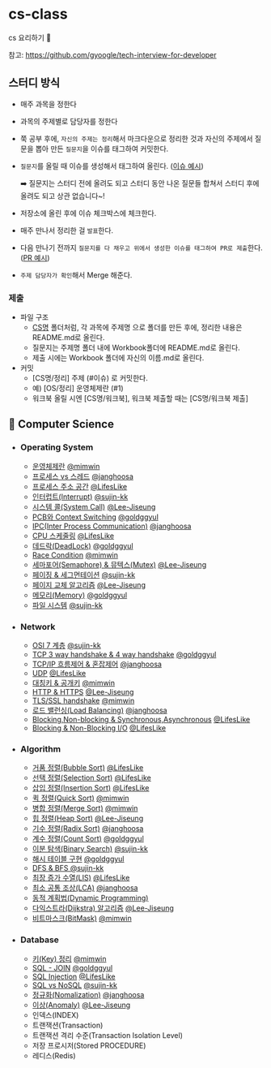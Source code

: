 # cs-class
cs 요리하기 🥣

참고: https://github.com/gyoogle/tech-interview-for-developer

## 스터디 방식
- 매주 과목을 정한다
- 과목의 주제별로 담당자를 정한다
- 쭉 공부 후에, `자신의 주제는 정리`해서 마크다운으로 정리한 것과 자신의 주제에서 질문을 뽑아 만든 `질문지`을 이슈를 태그하여 커밋한다.
- `질문지`를 올릴 때 이슈를 생성해서 태그하여 올린다. ([이슈 예시](https://github.com/KUkingClass/cs-class/issues/2))

  ➡️ 질문지는 스터디 전에 올려도 되고 스터디 동안 나온 질문들 합쳐서 스터디 후에 올려도 되고 상관 없습니다~!

- 저장소에 올린 후에 이슈 체크박스에 체크한다.
- 매주 만나서 정리한 걸 `발표`한다.
- 다음 만나기 전까지 `질문지를 다 채우고 위에서 생성한 이슈를 태그하여 PR로 제출`한다. ([PR 예시](https://github.com/KUkingClass/cs-class/pull/3))
- `주제 담당자가 확인`해서 Merge 해준다.

### 제출
- 파일 구조
  - [CS명](https://github.com/KUkingClass/cs-class/tree/main/CS%EB%AA%85) 폴더처럼, 각 과목에 주제명 으로 폴더를 만든 후에, 정리한 내용은 README.md로 올린다.
  - 질문지는 주제명 폴더 내에 Workbook폴더에 README.md로 올린다.
  - 제출 시에는 Workbook 폴더에 자신의 이름.md로 올린다.
- 커밋 
  - [CS명/정리] 주제 (#이슈) 로 커밋한다.
  - 예) [OS/정리] 운영체제란 (#1)
  - 워크북 올릴 시엔 [CS명/워크북], 워크북 제출할 때는 [CS명/워크북 제출]
  
## 📌 Computer Science

- ### Operating System
  - [운영체제란](https://github.com/KUkingClass/cs-class/tree/main/Operating%20System/%EC%9A%B4%EC%98%81%EC%B2%B4%EC%A0%9C%EB%9E%80) [@mimwin](https://github.com/mimwin)
  - [프로세스 vs 스레드](https://github.com/KUkingClass/cs-class/tree/main/Operating%20System/%ED%94%84%EB%A1%9C%EC%84%B8%EC%8A%A4%20vs%20%EC%8A%A4%EB%A0%88%EB%93%9C) [@janghoosa](https://github.com/janghoosa)
  - [프로세스 주소 공간](https://github.com/KUkingClass/cs-class/tree/main/Operating%20System/%ED%94%84%EB%A1%9C%EC%84%B8%EC%8A%A4%20%EC%A3%BC%EC%86%8C%20%EA%B3%B5%EA%B0%84) [@LifesLike](https://github.com/LifesLike)
  - [인터럽트(Interrupt)](https://github.com/KUkingClass/cs-class/tree/main/Operating%20System/%EC%9D%B8%ED%84%B0%EB%9F%BD%ED%8A%B8) [@sujin-kk](https://github.com/sujin-kk)
  - [시스템 콜(System Call)](https://github.com/KUkingClass/cs-class/tree/main/Operating%20System/%EC%8B%9C%EC%8A%A4%ED%85%9C%20%EC%BD%9C) [@Lee-Jiseung](https://github.com/Lee-Jiseung)
  - [PCB와 Context Switching](https://github.com/KUkingClass/cs-class/tree/main/Operating%20System/PCB%20%26%20Context%20Switching) [@goldggyul](https://github.com/goldggyul)
  - [IPC(Inter Process Communication)](https://github.com/KUkingClass/cs-class/tree/main/Operating%20System/IPC) [@janghoosa](https://github.com/janghoosa)
  - [CPU 스케줄링](https://github.com/KUkingClass/cs-class/tree/main/Operating%20System/CPU%20스케줄링) [@LifesLike](https://github.com/LifesLike)
  - [데드락(DeadLock)](https://github.com/KUkingClass/cs-class/tree/main/Operating%20System/%EB%8D%B0%EB%93%9C%EB%9D%BD) [@goldggyul](https://github.com/goldggyul)
  - [Race Condition](https://github.com/KUkingClass/cs-class/tree/main/Operating%20System/Race%20Condition) [@mimwin](https://github.com/mimwin)
  - [세마포어(Semaphore) & 뮤텍스(Mutex)](https://github.com/KUkingClass/cs-class/tree/main/Operating%20System/%EC%84%B8%EB%A7%88%ED%8F%AC%EC%96%B4(Semaphore)%20%26%20%EB%AE%A4%ED%85%8D%EC%8A%A4(Mutex)) [@Lee-Jiseung](https://github.com/Lee-Jiseung)
  - [페이징 & 세그먼테이션](https://github.com/KUkingClass/cs-class/tree/main/Operating%20System/%ED%8E%98%EC%9D%B4%EC%A7%95%20%26%20%EC%84%B8%EA%B7%B8%EB%A8%BC%ED%85%8C%EC%9D%B4%EC%85%98) [@sujin-kk](https://github.com/sujin-kk)
  - [페이지 교체 알고리즘](https://github.com/KUkingClass/cs-class/tree/main/Operating%20System/%ED%8E%98%EC%9D%B4%EC%A7%80%20%EA%B5%90%EC%B2%B4%20%EC%95%8C%EA%B3%A0%EB%A6%AC%EC%A6%98) [@Lee-Jiseung](https://github.com/Lee-Jiseung)
  - [메모리(Memory)](https://github.com/KUkingClass/cs-class/tree/main/Operating%20System/%EB%A9%94%EB%AA%A8%EB%A6%AC) [@goldggyul](https://github.com/goldggyul)
  - [파일 시스템](https://github.com/KUkingClass/cs-class/tree/main/Operating%20System/%ED%8C%8C%EC%9D%BC%EC%8B%9C%EC%8A%A4%ED%85%9C) [@sujin-kk](https://github.com/sujin-kk)

- ### Network
  - [OSI 7 계층](https://github.com/KUkingClass/cs-class/tree/main/Network/OSI7%EA%B3%84%EC%B8%B5) [@sujin-kk](https://github.com/sujin-kk)
  - [TCP 3 way handshake & 4 way handshake](https://github.com/KUkingClass/cs-class/tree/main/Network/TCP%203%20way%20handshake%20%26%204%20way%20handshake) [@goldggyul](https://github.com/goldggyul)
  - [TCP/IP 흐름제어 & 혼잡제어](https://github.com/KUkingClass/cs-class/tree/main/Network/TCP:IP%20%ED%9D%90%EB%A6%84%EC%A0%9C%EC%96%B4%20%26%20%ED%98%BC%EC%9E%A1%EC%A0%9C%EC%96%B4) [@janghoosa](https://github.com/janghoosa)
  - [UDP](https://github.com/KUkingClass/cs-class/tree/main/Network/UDP) [@LifesLike](https://github.com/LifesLike)
  - [대칭키 & 공개키](https://github.com/KUkingClass/cs-class/tree/main/Network/%EB%8C%80%EC%B9%AD%ED%82%A4%20%26%20%EA%B3%B5%EA%B0%9C%ED%82%A4) [@mimwin](https://github.com/mimwin)
  - [HTTP & HTTPS](https://github.com/KUkingClass/cs-class/tree/main/Network/HTTP%20%26%20HTTPS) [@Lee-Jiseung](https://github.com/Lee-Jiseung)
  - [TLS/SSL handshake](https://github.com/KUkingClass/cs-class/tree/main/Network/TLS%20%26%20SSL%20HandShake) [@mimwin](https://github.com/mimwin)
  - [로드 밸런싱(Load Balancing)](https://github.com/KUkingClass/cs-class/tree/main/Network/%EB%A1%9C%EB%93%9C%20%EB%B0%B8%EB%9F%B0%EC%8B%B1(Load%20Balancing)) [@janghoosa](https://github.com/janghoosa)
  - [Blocking,Non-blocking & Synchronous,Asynchronous](https://github.com/KUkingClass/cs-class/tree/main/Network/Blocking%2C%20Non-Blocking#blocking-non-blocking) [@LifesLike](https://github.com/LifesLike)
  - [Blocking & Non-Blocking I/O](https://github.com/KUkingClass/cs-class/tree/main/Network/Blocking%2C%20Non-Blocking#blocking-io-vs-non-blocking-io) [@LifesLike](https://github.com/LifesLike)
  

- ### Algorithm
  - [거품 정렬(Bubble Sort)](https://github.com/KUkingClass/cs-class/tree/main/Algorithm/%EA%B1%B0%ED%92%88%20%26%20%EC%84%A0%ED%83%9D%20%26%20%EC%82%BD%EC%9E%85%EC%A0%95%EB%A0%AC) [@LifesLike](https://github.com/LifesLike)
  - [선택 정렬(Selection Sort)](https://github.com/KUkingClass/cs-class/tree/main/Algorithm/%EA%B1%B0%ED%92%88%20%26%20%EC%84%A0%ED%83%9D%20%26%20%EC%82%BD%EC%9E%85%EC%A0%95%EB%A0%AC) [@LifesLike](https://github.com/LifesLike)
  - [삽입 정렬(Insertion Sort)](https://github.com/KUkingClass/cs-class/tree/main/Algorithm/%EA%B1%B0%ED%92%88%20%26%20%EC%84%A0%ED%83%9D%20%26%20%EC%82%BD%EC%9E%85%EC%A0%95%EB%A0%AC) [@LifesLike](https://github.com/LifesLike)
  - [퀵 정렬(Quick Sort)](https://github.com/KUkingClass/cs-class/tree/main/Algorithm/%ED%80%B5%EC%A0%95%EB%A0%AC%20%26%20%EB%B3%91%ED%95%A9%EC%A0%95%EB%A0%AC#%ED%80%B5-%EC%A0%95%EB%A0%ACquick-sort) [@mimwin](https://github.com/mimwin)
  - [병합 정렬(Merge Sort)](https://github.com/KUkingClass/cs-class/tree/main/Algorithm/%ED%80%B5%EC%A0%95%EB%A0%AC%20%26%20%EB%B3%91%ED%95%A9%EC%A0%95%EB%A0%AC#%EB%B3%91%ED%95%A9-%EC%A0%95%EB%A0%ACmerge-sort) [@mimwin](https://github.com/mimwin)
  - [힙 정렬(Heap Sort)](https://github.com/KUkingClass/cs-class/tree/main/Algorithm/%ED%9E%99%20%EC%A0%95%EB%A0%AC(Heap%20Sort)) [@Lee-Jiseung](https://github.com/Lee-Jiseung)
  - [기수 정렬(Radix Sort)](https://github.com/KUkingClass/cs-class/tree/main/Algorithm/%EA%B8%B0%EC%88%98%20%EC%A0%95%EB%A0%AC(Radix%20Sort)) [@janghoosa](https://github.com/janghoosa)
  - [계수 정렬(Count Sort)](https://github.com/KUkingClass/cs-class/tree/main/Algorithm/%EA%B3%84%EC%88%98%20%EC%A0%95%EB%A0%AC(Count%20Sort)) [@goldggyul](https://github.com/goldggyul)
  - [이분 탐색(Binary Search)](https://github.com/KUkingClass/cs-class/blob/main/Algorithm/%EC%9D%B4%EB%B6%84%ED%83%90%EC%83%89(Binary%20Search)/README.md) [@sujin-kk](https://github.com/sujin-kk)
  - [해시 테이블 구현](https://github.com/KUkingClass/cs-class/tree/main/Algorithm/Hash%20Table%20%EA%B5%AC%ED%98%84%ED%95%98%EA%B8%B0) [@goldggyul](https://github.com/goldggyul)
  - [DFS & BFS @sujin-kk](https://github.com/KUkingClass/cs-class/blob/main/Algorithm/DFS%20&%20BFS/README.md)
  - [최장 증가 수열(LIS)](https://github.com/KUkingClass/cs-class/tree/main/Algorithm/최장%20증가%20수열%20(LIS)) [@LifesLike](https://github.com/LifesLike)
  - [최소 공통 조상(LCA)](https://github.com/KUkingClass/cs-class/tree/main/Algorithm/%EC%B5%9C%EC%86%8C%20%EA%B3%B5%ED%86%B5%20%EC%A1%B0%EC%83%81(LCA)) [@janghoosa](https://github.com/janghoosa)
  - [동적 계획법(Dynamic Programming)](https://github.com/KUkingClass/cs-class/blob/main/Algorithm/%EB%8F%99%EC%A0%81%20%EA%B3%84%ED%9A%8D%EB%B2%95(Dynamic%20Programming)/README.md)
  - [다익스트라(Dijkstra) 알고리즘](https://github.com/KUkingClass/cs-class/tree/main/Algorithm/%EB%8B%A4%EC%9D%B5%EC%8A%A4%ED%8A%B8%EB%9D%BC(Dijkstra)%20%EC%95%8C%EA%B3%A0%EB%A6%AC%EC%A6%98) [@Lee-Jiseung](https://github.com/Lee-Jiseung)
  - [비트마스크(BitMask)](https://github.com/KUkingClass/cs-class/blob/main/Algorithm/%EB%B9%84%ED%8A%B8%EB%A7%88%EC%8A%A4%ED%81%AC(BitMask)/README.md) [@mimwin](https://github.com/mimwin)

- ### Database
  - [키(Key) 정리](https://github.com/KUkingClass/cs-class/tree/main/Database/%ED%82%A4) [@mimwin](https://github.com/mimwin)
  - [SQL - JOIN](https://github.com/KUkingClass/cs-class/tree/main/Database/SQL%20-%20JOIN) [@goldggyul](https://github.com/goldggyul)
  - [SQL Injection](https://github.com/KUkingClass/cs-class/tree/main/Database/SQL%20인젝션) [@LifesLike](https://github.com/LifesLike)
  - [SQL vs NoSQL](https://github.com/KUkingClass/cs-class/tree/main/Database/NoSQL) [@sujin-kk](https://github.com/sujin-kk)
  - [정규화(Nomalization)](https://github.com/KUkingClass/cs-class/tree/main/Database/%EC%A0%95%EA%B7%9C%ED%99%94) [@janghoosa](https://github.com/janghoosa)
  - [이상(Anomaly)](https://github.com/KUkingClass/cs-class/tree/main/Database/%EC%9D%B4%EC%83%81(Anomaly)) [@Lee-Jiseung](https://github.com/Lee-Jiseung)
  - 인덱스(INDEX)
  - 트랜잭션(Transaction)
  - 트랜잭션 격리 수준(Transaction Isolation Level)
  - 저장 프로시저(Stored PROCEDURE)
  - 레디스(Redis)
